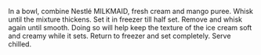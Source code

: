 In a bowl, combine Nestlé MILKMAID, fresh cream and mango puree. Whisk until the mixture thickens. Set it in freezer till half set. Remove and whisk again until smooth. Doing so will help keep the texture of the ice cream soft and creamy while it sets.
Return to freezer and set completely. Serve chilled.